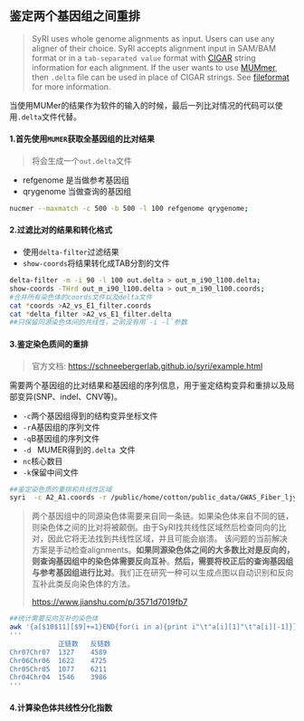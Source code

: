## 鉴定两个基因组之间重排

> SyRI uses whole genome alignments as input. Users can use any aligner of their choice. SyRI accepts alignment input in SAM/BAM format or in a `tab-separated value` format with [CIGAR](https://samtools.github.io/hts-specs/SAMv1.pdf) string information for each alignment. If the user wants to use [MUMmer](http://mummer.sourceforge.net/), then `.delta` file can be used in place of CIGAR strings. See [fileformat](https://schneebergerlab.github.io/syri/fileformat.html) for more information.

当使用MUMer的结果作为软件的输入的时候，最后一列比对情况的代码可以使用`.delta`文件代替。

#### 1.首先使用`MUMER`获取全基因组的比对结果

> 将会生成一个`out.delta`文件

+ refgenome 是当做参考基因组
+ qrygenome 当做查询的基因组

```bash
nucmer --maxmatch -c 500 -b 500 -l 100 refgenome qrygenome;
```

#### 2.过滤比对的结果和转化格式

+ 使用`delta-filter`过滤结果
+ `show-coords`将结果转化成TAB分割的文件

```bash
delta-filter -m -i 90 -l 100 out.delta > out_m_i90_l100.delta; 
show-coords -THrd out_m_i90_l100.delta > out_m_i90_l100.coords;
#合并所有染色体的coords文件以及delta文件
cat *coords >A2_vs_E1_filter.coords
cat *delta_filter >A2_vs_E1_filter.delta
##只保留同源染色体间的共线性，之前没有用`-i -l`参数


```

#### 3.鉴定染色质间的重排

> 官方文档: https://schneebergerlab.github.io/syri/example.html

需要两个基因组的比对结果和基因组的序列信息，用于鉴定结构变异和重排以及局部变异(SNP、indel、CNV等)。

+ `-c`两个基因组得到的结构变异坐标文件
+ `-r`A基因组的序列文件
+ `-q`B基因组的序列文件
+ `-d ` MUMER得到的`.delta `文件
+ `nc`核心数目
+ `-k`保留中间文件

```bash
##鉴定染色质的重排和共线性区域
syri  -c A2_A1.coords -r /public/home/cotton/public_data/GWAS_Fiber_ljy/HAU_Genome_Updated/A2/A2.Chr.fa -q /public/home/cotton/public_data/GWAS_Fiber_ljy/HAU_Genome_Updated/A1/A1.Chr.fa -d A2_A1_filter.delta --nc 2 --all -k
```

> 两个基因组中的同源染色体需要来自同一条链。如果染色体来自不同的链，则染色体之间的比对将被颠倒。由于SyRI找共线性区域然后检查同向的比对，因此它将无法找到共线性区域，并且可能会崩溃。
>  该问题的当前解决方案是手动检查alignments。**如果同源染色体之间的大多数比对是反向的，则查询基因组中的染色体需要反向互补**。**然后，需要将校正后的查询基因组与参考基因组进行比对**。我们正在研究一种可以生成点图以自动识别和反向互补此类反向染色体的方法。
>
> https://www.jianshu.com/p/3571d7019fb7

```bash
##统计需要反向互补的染色体
awk '{a[$10$11][$9]+=1}END{for(i in a){print i"\t"a[i][1]"\t"a[i][-1]}}' A2_vs_E1_filter.coords_1
'''
			正链数	  反链数
Chr07Chr07	1327	4589
Chr06Chr06	1622	4725
Chr05Chr05	1077	6211
Chr04Chr04	1546	3986
'''
```

#### 4.计算染色体共线性分化指数









